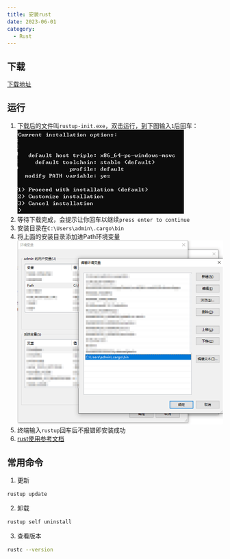 ```yaml
---
title: 安装rust
date: 2023-06-01
category:
  - Rust
---
```



## 下载

[下载地址](https://www.rust-lang.org/zh-CN/tools/install)


## 运行

1. 下载后的文件叫`rustup-init.exe`，双击运行，到下图输入`1`后回车：
![](./images/install-rust.png)
2. 等待下载完成，会提示让你回车以继续`press enter to continue`
3. 安装目录在`C:\Users\admin\.cargo\bin`
4. 将上面的安装目录添加进Path环境变量
![](./images/rust-env.png)
5. 终端输入`rustup`回车后不报错即安装成功
6. [rust使用参考文档](https://www.rust-lang.org/zh-CN/learn)



## 常用命令
1. 更新
```bash
rustup update
```
2. 卸载
```bash
rustup self uninstall
```
3. 查看版本
```bash
rustc --version
```